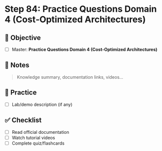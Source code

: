 # Step 84: Practice Questions Domain 4 (Cost‑Optimized Architectures)

## 🎯 Objective
- [ ] Master: **Practice Questions Domain 4 (Cost‑Optimized Architectures)**

## 📘 Notes
> Knowledge summary, documentation links, videos...

## 🧪 Practice
- [ ] Lab/demo description (if any)

## ✅ Checklist
- [ ] Read official documentation
- [ ] Watch tutorial videos
- [ ] Complete quiz/flashcards
